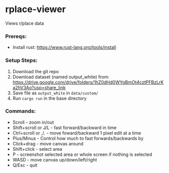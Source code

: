 # rplace-viewer
Views r/place data

### Prereqs: 
* Install rust: https://www.rust-lang.org/tools/install

### Setup Steps:
1. Download the git repo
2. Download dataset (named output_white) from: https://drive.google.com/drive/folders/1hZ0dHd0WYgBmOt4cztPFBzLrKa2hV3Ao?usp=share_link
3. Save file as `output_white` in `data/custom/`
4. Run `cargo run` in the base directory

### Commands:
* Scroll - zoom in/out
* Shift+scroll or J/L - fast forward/backward in time
* Ctrl+scroll or ,/. - move foward/backward 1 pixel edit at a time
* Plus/Minus - Control how much to fast forwards/backwards by
* Click+drag - move canvas around
* Shift+click - select area
* P - screenshot selected area or whole screen if nothing is selected 
* WASD - move canvas up/down/left/right
* Q/Esc - quit
